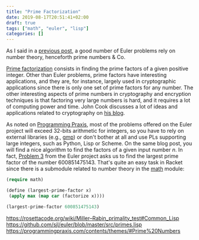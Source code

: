 ```yaml
---
title: "Prime Factorization"
date: 2019-08-17T20:51:41+02:00
draft: true
tags: ["math", "euler", "lisp"]
categories: []
---
```


As I said in a [previous post](/post/decimal-numbers/), a good number of Euler problems rely on number theory, henceforth prime numbers & Co.

<!--more-->

[Prime factorization](https://en.wikipedia.org/wiki/Integer_factorization) consists in finding the prime factors of a given positive integer. Other than Euler problems, prime factors have interesting applications, and they are, for instance, largely used in cryptographic applications since there is only one set of prime factors for any number. The other interesting aspects of prime numbers in cryptography and encryption techniques is that factoring very large numbers is hard, and it requires a lot of computing power and time. John Cook discusses a lot of ideas and applications related to cryptography on [his blog](https://www.johndcook.com/blog/).

As noted on [Programming Praxis](https://programmingpraxis.com/2011/09/20/project-euler-problem-3/), most of the problems offered on the Euler project will exceed 32-bits arithmetic for integers, so you have to rely on external libraries (e.g., [gmp](https://gmplib.org)) or don't bother at all and use PLs supporting large integers, such as Python, Lisp or Scheme. On the same blog post, you will find a nice algorithm to find the factors of a given input number $n$. In fact, [Problem 3](https://projecteuler.net/problem=3) from the Euler project asks us to find the largest prime factor of the number 600851475143. That's quite an easy task in Racket since there is a submodule related to number theory in the [math](https://docs.racket-lang.org/math/index.html?q=math) module:

```lisp
(require math)

(define (largest-prime-factor x)
 (apply max (map car (factorize x))))

(largest-prime-factor 600851475143)
```

https://rosettacode.org/wiki/Miller–Rabin_primality_test#Common_Lisp
https://github.com/sjl/euler/blob/master/src/primes.lisp
https://programmingpraxis.com/contents/themes/#Prime%20Numbers
